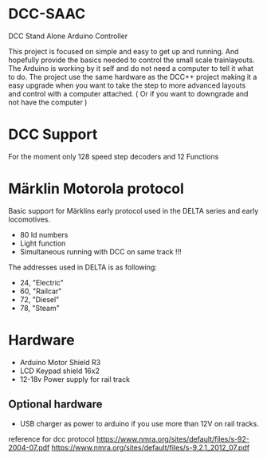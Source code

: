 # DCC-SAAC
DCC Stand Alone Arduino Controller

This project is focused on simple and easy to get up and running. And hopefully provide the basics needed to control the small scale trainlayouts. The Arduino is working by it self and do not need a computer to tell it what to do. 
The project use the same hardware as the DCC++ project making it a easy upgrade when you want to take the step to more advanced layouts and control with a computer attached. ( Or if you want to downgrade and not have the computer )

# DCC Support
For the moment only 128 speed step decoders and 12 Functions

# Märklin Motorola protocol 
Basic support for Märklins early protocol used in the DELTA series and early locomotives.
* 80 Id numbers
* Light function
* Simultaneous running with DCC on same track !!!

The addresses used in DELTA is as following:
* 24, "Electric"
* 60, "Railcar"
* 72, "Diesel"
* 78, "Steam"

# Hardware
* Arduino Motor Shield R3
* LCD Keypad shield 16x2
* 12-18v Power supply for rail track


## Optional hardware
* USB charger as power to arduino if you use more than 12V on rail tracks.

reference for dcc protocol https://www.nmra.org/sites/default/files/s-92-2004-07.pdf https://www.nmra.org/sites/default/files/s-9.2.1_2012_07.pdf
